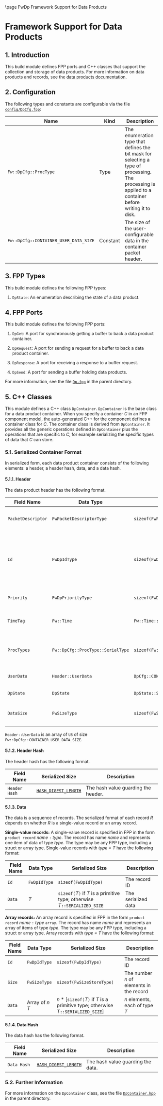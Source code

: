 \page FwDp Framework Support for Data Products
# Framework Support for Data Products

## 1. Introduction

This build module defines FPP ports and C++ classes that support
the collection and storage of data products.
For more information on data products and records, see the
[data products documentation](../../../docs/documentation/user-manual/design/data-products.md).

## 2. Configuration

The following types and constants are configurable via the file
[`config/DpCfg.fpp`](../../../config/DpCfg.fpp):

| Name | Kind | Description |
| ---- | ---- | ---- |
| `Fw::DpCfg::ProcType` | Type | The enumeration type that defines the bit mask for selecting a type of processing. The processing is applied to a container before writing it to disk. |
| `Fw::DpCfg::CONTAINER_USER_DATA_SIZE` | Constant | The size of the user-configurable data in the container packet header. |

## 3. FPP Types

This build module defines the following FPP types:

1. `DpState`: An enumeration describing the state of a data product.

## 4. FPP Ports

This build module defines the following FPP ports:

1. `DpGet`: A port for synchronously getting a buffer to back
   a data product container.

1. `DpRequest`: A port for sending a request for a buffer to back
   a data product container.

1. `DpResponse`: A port for receiving a response to a buffer request.

1. `DpSend`: A port for sending a buffer holding data products.

For more information, see the file [`Dp.fpp`](../Dp.fpp) in the parent
directory.

## 5. C++ Classes

This module defines a C++ class `DpContainer`.
`DpContainer` is the base class for a data product container.
When you specify a container _C_ in an FPP component model,
the auto-generated C++ for the component defines a container
class for _C_.
The container class is derived from `DpContainer`.
It provides all the generic operations defined in `DpContainer`
plus the operations that are specific to _C_, for example
serializing the specific types of data that _C_ can store.

<a name="serial-format"></a>
### 5.1. Serialized Container Format

In serialized form, each data product container consists of the following
elements: a header, a header hash, data, and a data hash.

#### 5.1.1. Header

The data product header has the following format.

|Field Name|Data Type|Serialized Size|Description|
|----------|---------|---------------|-----------|
|`PacketDescriptor`|`FwPacketDescriptorType`|`sizeof(FwPacketDescriptorType)`|The F Prime packet descriptor [`FW_PACKET_DP`](../../../Fw/Com/ComPacket.hpp)|
|`Id`|`FwDpIdType`|`sizeof(FwDpIdType)`|The container ID. This is a system-global ID (component-local ID + component base ID)|
|`Priority`|`FwDpPriorityType`|`sizeof(FwDpPriorityType)`|The container priority|
|`TimeTag`|`Fw::Time`|`Fw::Time::SERIALIZED_SIZE`|The time tag associated with the container|
|`ProcTypes`|`Fw::DpCfg::ProcType::SerialType`|`sizeof(Fw::DpCfg::ProcType::SerialType)`|The processing types, represented as a bit mask|
|`UserData`|`Header::UserData`|`DpCfg::CONTAINER_USER_DATA_SIZE`|User-configurable data|
|`DpState`|`DpState`|`DpState::SERIALIZED_SIZE`|The data product state
|`DataSize`|`FwSizeType`|`sizeof(FwSizeStoreType)`|The size of the data payload in bytes|

`Header::UserData` is an array of `U8` of size `Fw::DpCfg::CONTAINER_USER_DATA_SIZE`.

#### 5.1.2. Header Hash

The header hash has the following format.

|Field Name|Serialized Size|Description|
|----------|---------------|-----------|
|`Header Hash`|[`HASH_DIGEST_LENGTH`](../../../Utils/Hash/README.md)|The hash value guarding the header.|

#### 5.1.3. Data

The data is a sequence of records.
The serialized format of each record _R_ depends on whether _R_ is a
single-value record or an array record.

**Single-value records:**
A single-value record is specified in FPP in the form `product record` _name_ `:` _type_.
The record has name _name_ and represents one item of data of type _type_.
The type may be any FPP type, including a struct or array type.
Single-value records with _type = T_ have the following format:

|Field Name|Data Type|Serialized Size|Description|
|----------|---------|---------------|-----------|
|`Id`|`FwDpIdType`|`sizeof(FwDpIdType)`|The record ID|
|`Data`|_T_|`sizeof(`_T_`)` if _T_ is a primitive type; otherwise _T_`::SERIALIZED_SIZE`|The serialized data|

**Array records:**
An array record is specified in FPP in the form `product record` _name_ `:` _type_ `array`.
The record has name _name_ and represents an array of items of type _type_.
The type may be any FPP type, including a struct or array type.
Array records with _type = T_ have the following format:

|Field Name|Data Type|Serialized Size|Description|
|----------|---------|---------------|-----------|
|`Id`|`FwDpIdType`|`sizeof(FwDpIdType)`|The record ID|
|`Size`|`FwSizeType`|`sizeof(FwSizeStoreType)`|The number _n_ of elements in the record|
|`Data`|Array of _n_ _T_|_n_ * [`sizeof(`_T_`)` if _T_ is a primitive type; otherwise _T_`::SERIALIZED_SIZE`]|_n_ elements, each of type _T_|

#### 5.1.4. Data Hash

The data hash has the following format.

|Field Name|Serialized Size|Description|
|----------|---------------|-----------|
|`Data Hash`|[`HASH_DIGEST_LENGTH`](../../../Utils/Hash/README.md)|The hash value guarding the data.|

### 5.2. Further Information

For more information on the `DpContainer` class, see the file [`DpContainer.hpp`](../DpContainer.hpp) in
the parent directory.
